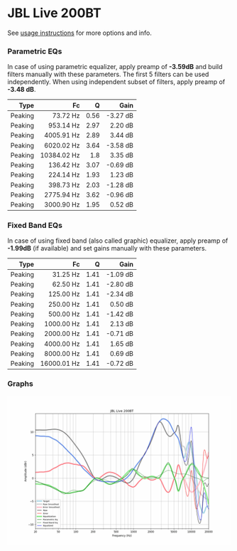 # JBL Live 200BT
See [usage instructions](https://github.com/jaakkopasanen/AutoEq#usage) for more options and info.

### Parametric EQs
In case of using parametric equalizer, apply preamp of **-3.59dB** and build filters manually
with these parameters. The first 5 filters can be used independently.
When using independent subset of filters, apply preamp of **-3.48 dB**.

| Type    | Fc          |    Q | Gain     |
|--------:|------------:|-----:|---------:|
| Peaking | 73.72 Hz    | 0.56 | -3.27 dB |
| Peaking | 953.14 Hz   | 2.97 | 2.20 dB  |
| Peaking | 4005.91 Hz  | 2.89 | 3.44 dB  |
| Peaking | 6020.02 Hz  | 3.64 | -3.58 dB |
| Peaking | 10384.02 Hz | 1.8  | 3.35 dB  |
| Peaking | 136.42 Hz   | 3.07 | -0.69 dB |
| Peaking | 224.14 Hz   | 1.93 | 1.23 dB  |
| Peaking | 398.73 Hz   | 2.03 | -1.28 dB |
| Peaking | 2775.94 Hz  | 3.62 | -0.96 dB |
| Peaking | 3000.90 Hz  | 1.95 | 0.52 dB  |

### Fixed Band EQs
In case of using fixed band (also called graphic) equalizer, apply preamp of **-1.99dB**
(if available) and set gains manually with these parameters.

| Type    | Fc          |    Q | Gain     |
|--------:|------------:|-----:|---------:|
| Peaking | 31.25 Hz    | 1.41 | -1.09 dB |
| Peaking | 62.50 Hz    | 1.41 | -2.80 dB |
| Peaking | 125.00 Hz   | 1.41 | -2.34 dB |
| Peaking | 250.00 Hz   | 1.41 | 0.50 dB  |
| Peaking | 500.00 Hz   | 1.41 | -1.42 dB |
| Peaking | 1000.00 Hz  | 1.41 | 2.13 dB  |
| Peaking | 2000.00 Hz  | 1.41 | -0.71 dB |
| Peaking | 4000.00 Hz  | 1.41 | 1.65 dB  |
| Peaking | 8000.00 Hz  | 1.41 | 0.69 dB  |
| Peaking | 16000.01 Hz | 1.41 | -0.72 dB |

### Graphs
![](./JBL%20Live%20200BT.png)